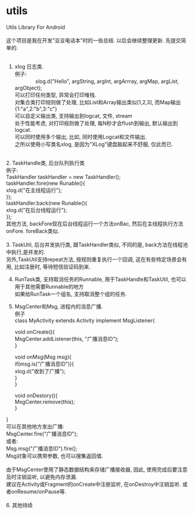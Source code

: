# utils
Utils Library For Android <br/>
<br/>
这个项目是我在开发"豆豆电话本"时的一些总结. 以后会继续整理更新. 先提交简单的.<br/>
<br/>
1. xlog 日志类. <br/>
  例子:　<br/>
　　　　xlog.d("Hello", argString, argInt, argArrray, argMap, argList, argObject);<br/>
  可以打印任何类型, 异常会打印堆栈.<br/>
  对集合类打印规则做了处理, 比如List和Array输出类似[1,2,3], 而Map输出{1:"a",2:"b",3:"c"}<br/>
  可以自定义输出类, 支持输出到logcat, 文件, stream<br/>
  处于性能考虑, 对打印规则做了处理, 每N秒才会flush到输出, 默认输出到logcat.<br/>
  可以同时使用多个输出, 比如, 同时使用Logcat和文件输出.<br/>
  之所以使用小写类名xlog, 是因为"XLog"键盘敲起来不舒服, 仅此而已.<br/>
<br/>
2. TaskHandle类, 后台队列执行类<br/>
  例子:<br/>
      TaskHandler taskHandler = new TaskHandler();<br/>
      taskHandler.fore(new Runable(){<br/>
          xlog.d("在主线程运行");<br/>
      });<br/>
      taskHandler.back(new Runable(){<br/>
          xlog.d("在后台线程运行");<br/>
      });<br/>
  其他方法, backFore现在后台线程运行一个方法onBac, 然后在主线程执行方法onFore.  foreBack类似.<br/>
<br/>
3. TaskUtil, 后台并发执行类, 跟TaskHandler类似, 不同的是, back方法在线程池中执行,是并发的.<br/>
  另外,TaskUtil支持repeat方法, 按规则重复执行一个回调, 这在有些特定场景会有用, 比如注册时, 等待短信验证码到来. 

4. RunTask类, 支持取消任务的Runnable,  用于TaskHandle和TaskUtil,  也可以用于其他需要Runnable的地方<br/>
  如果给RunTask一个组名, 支持取消整个组的任务.<br/>
  
5. MsgCenter和Msg, 进程内的消息广播.<br/>
  例子<br/>
  class MyActivity extends Activity implement MsgListener{<br/>

      void onCreate(){<br/>
          MsgCenter.addListener(this, "广播消息ID");<br/>
      }<br/>
      
      void onMsg(Msg msg){<br/>
          if(msg.is("广播消息ID")){<br/>
              xlog.d("收到了广播");<br/>
          }<br/>
      }<br/>

      void onDestory(){<br/>
          MsgCenter.remove(this);<br/>
      }<br/>
      
  }<br/>
  可以在其他地方发出广播:<br/>
    MsgCenter.fire("广播消息ID");<br/>
  或者:<br/>
    Msg.msg("广播消息ID").fire();<br/>
  Msg对象可以携带参数, 也可以搜集返回值. <br/>
  <br/>
  由于MsgCenter使用了静态数据结构来存储广播接收器, 因此, 使用完成后要注意及时注销监听, 以避免内存泄漏.<br/>
  建议在Activity或Fragment的onCreate中注册监听,  在onDestroy中注销监听. 或者onResume/onPause等.<br/>
  <br/>
6. 其他待续<br/>
